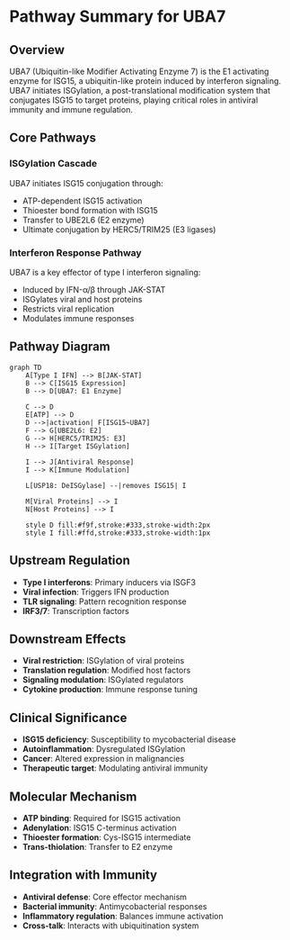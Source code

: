 # Pathway Summary for UBA7

## Overview
UBA7 (Ubiquitin-like Modifier Activating Enzyme 7) is the E1 activating enzyme for ISG15, a ubiquitin-like protein induced by interferon signaling. UBA7 initiates ISGylation, a post-translational modification system that conjugates ISG15 to target proteins, playing critical roles in antiviral immunity and immune regulation.

## Core Pathways

### ISGylation Cascade
UBA7 initiates ISG15 conjugation through:
- ATP-dependent ISG15 activation
- Thioester bond formation with ISG15
- Transfer to UBE2L6 (E2 enzyme)
- Ultimate conjugation by HERC5/TRIM25 (E3 ligases)

### Interferon Response Pathway
UBA7 is a key effector of type I interferon signaling:
- Induced by IFN-α/β through JAK-STAT
- ISGylates viral and host proteins
- Restricts viral replication
- Modulates immune responses

## Pathway Diagram

```mermaid
graph TD
    A[Type I IFN] --> B[JAK-STAT]
    B --> C[ISG15 Expression]
    B --> D[UBA7: E1 Enzyme]
    
    C --> D
    E[ATP] --> D
    D -->|activation| F[ISG15~UBA7]
    F --> G[UBE2L6: E2]
    G --> H[HERC5/TRIM25: E3]
    H --> I[Target ISGylation]
    
    I --> J[Antiviral Response]
    I --> K[Immune Modulation]
    
    L[USP18: DeISGylase] --|removes ISG15| I
    
    M[Viral Proteins] --> I
    N[Host Proteins] --> I
    
    style D fill:#f9f,stroke:#333,stroke-width:2px
    style I fill:#ffd,stroke:#333,stroke-width:1px
```

## Upstream Regulation
- **Type I interferons**: Primary inducers via ISGF3
- **Viral infection**: Triggers IFN production
- **TLR signaling**: Pattern recognition response
- **IRF3/7**: Transcription factors

## Downstream Effects
- **Viral restriction**: ISGylation of viral proteins
- **Translation regulation**: Modified host factors
- **Signaling modulation**: ISGylated regulators
- **Cytokine production**: Immune response tuning

## Clinical Significance
- **ISG15 deficiency**: Susceptibility to mycobacterial disease
- **Autoinflammation**: Dysregulated ISGylation
- **Cancer**: Altered expression in malignancies
- **Therapeutic target**: Modulating antiviral immunity

## Molecular Mechanism
- **ATP binding**: Required for ISG15 activation
- **Adenylation**: ISG15 C-terminus activation
- **Thioester formation**: Cys-ISG15 intermediate
- **Trans-thiolation**: Transfer to E2 enzyme

## Integration with Immunity
- **Antiviral defense**: Core effector mechanism
- **Bacterial immunity**: Antimycobacterial responses
- **Inflammatory regulation**: Balances immune activation
- **Cross-talk**: Interacts with ubiquitination system
